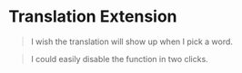 # Translation Extension

> I wish the translation will show up when I pick a word.

> I could easily disable the function in two clicks.
